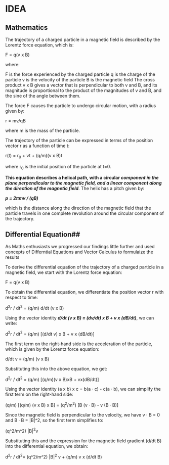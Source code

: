 
# IDEA #


























## Mathematics ##




The trajectory of a charged particle in a magnetic field is described by the Lorentz force equation, which is:

F = q(v x B)


where:

F is the force experienced by the charged particle
q is the charge of the particle
v is the velocity of the particle
B is the magnetic field
The cross product v x B gives a vector that is perpendicular to both v and B, and its magnitude is proportional to the product of the magnitudes of v and B, and the sine of the angle between them.

The force F causes the particle to undergo circular motion, with a radius given by:

r = mv/qB

where m is the mass of the particle.

The trajectory of the particle can be expressed in terms of the position vector r as a function of time t:

r(t) = r<sub>0</sub> + vt + (q/m)(v x B)t

where r<sub>0</sub>  is the initial position of the particle at t=0.

**This equation describes a helical path, with a circular _component in the plane perpendicular to the magnetic field, and a linear component along the direction of the magnetic field_**. The helix has a pitch given by:

***p = 2πmv / (qB)***

which is the distance along the direction of the magnetic field that the particle travels in one complete revolution around the circular component of the trajectory.




## Differential Equation##

As Maths enthusiasts we progressed our findings little further and used concepts of Differntial Equations and Vector Calculus to formulaize the results 

To derive the differential equation of the trajectory of a charged particle in a magnetic field, we start with the Lorentz force equation:

F = q(v x B)

To obtain the differential equation, we differentiate the position vector r with respect to time:

d<sup>2</sup>r / dt<sup>2</sup> = (q/m) d/dt (v x B)

Using the vector identity **_d/dt (v x B) = (dv/dt) x B + v x (dB/dt)_**, we can write:

d<sup>2</sup>r / dt<sup>2</sup> = (q/m) [(d/dt v) x B + v x (dB/dt)]

The first term on the right-hand side is the acceleration of the particle, which is given by the Lorentz force equation:

d/dt v = (q/m) (v x B)

Substituting this into the above equation, we get:

d<sup>2</sup>r / dt<sup>2</sup> = (q/m) [(q/m)(v x B)xB + vx(dB/dt)]

Using the vector identity (a x b) x c = b(a · c) - c(a · b), we can simplify the first term on the right-hand side:

(q/m) [(q/m) (v x B) x B] = (q<sup>2</sup>/m<sup>2</sup>) [B (v · B) - v (B · B)]

Since the magnetic field is perpendicular to the velocity, we have v · B = 0 and B · B = |B|^2, so the first term simplifies to:

(q^2/m^2) |B|<sup>2</sup>v

Substituting this and the expression for the magnetic field gradient (d/dt B) into the differential equation, we obtain:

d<sup>2</sup>r / dt<sup>2</sup>= (q^2/m^2) |B|<sup>2</sup> v + (q/m) v x (d/dt B)
